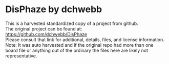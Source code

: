 
# DisPhaze by dchwebb  
This is a harvested standardized copy of a project from github.  
The original project can be found at:  
https://github.com/dchwebb/DisPhaze  
Please consult that link for additional, details, files, and license information.  
Note: It was auto harvested and if the original repo had more than one board file or anything out of the ordinary the files here are likely not representative.  
    